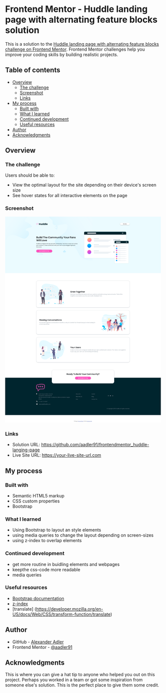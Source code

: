 # Frontend Mentor - Huddle landing page with alternating feature blocks solution

This is a solution to the [Huddle landing page with alternating feature blocks challenge on Frontend Mentor](https://www.frontendmentor.io/challenges/huddle-landing-page-with-alternating-feature-blocks-5ca5f5981e82137ec91a5100). Frontend Mentor challenges help you improve your coding skills by building realistic projects. 

## Table of contents

- [Overview](#overview)
  - [The challenge](#the-challenge)
  - [Screenshot](#screenshot)
  - [Links](#links)
- [My process](#my-process)
  - [Built with](#built-with)
  - [What I learned](#what-i-learned)
  - [Continued development](#continued-development)
  - [Useful resources](#useful-resources)
- [Author](#author)
- [Acknowledgments](#acknowledgments)

## Overview

### The challenge

Users should be able to:

- View the optimal layout for the site depending on their device's screen size
- See hover states for all interactive elements on the page

### Screenshot

![](./screenshot.png)

### Links

- Solution URL: https://github.com/aadler91/frontendmentor_huddle-langing-page
- Live Site URL: https://your-live-site-url.com

## My process

### Built with

- Semantic HTML5 markup
- CSS custom properties
- Bootstrap

### What I learned

- Using Bootstrap to layout an style elements
- using media queries to change the layout depending on screen-sizes
- using z-index to overlap elements

### Continued development

- get more routine in buidling elements and webpages
- keepthe css-code more readable
- media queries

### Useful resources

- [Bootstrap documentation](https://getbootstrap.com/docs/5.3/getting-started/introduction/)
- [z-index](https://developer.mozilla.org/en-US/docs/Web/CSS/z-index?retiredLocale=de)
- [translate] (https://developer.mozilla.org/en-US/docs/Web/CSS/transform-function/translate)


## Author

- GitHub - [Alexander Adler](https://github.com/aadler91)
- Frontend Mentor - [@aadler91](https://www.frontendmentor.io/profile/aadler91)


## Acknowledgments

This is where you can give a hat tip to anyone who helped you out on this project. Perhaps you worked in a team or got some inspiration from someone else's solution. This is the perfect place to give them some credit.
